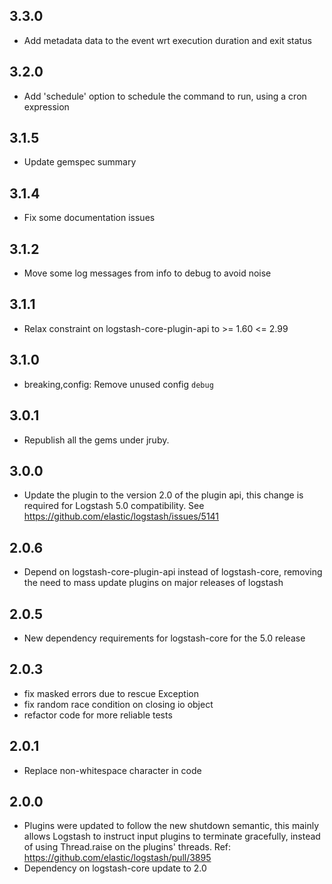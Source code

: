 ## 3.3.0
  - Add metadata data to the event wrt execution duration and exit status

## 3.2.0
  - Add 'schedule' option to schedule the command to run, using a cron expression

## 3.1.5
  - Update gemspec summary

## 3.1.4
  - Fix some documentation issues

## 3.1.2
  - Move some log messages from info to debug to avoid noise

## 3.1.1
  - Relax constraint on logstash-core-plugin-api to >= 1.60 <= 2.99

## 3.1.0
 - breaking,config: Remove unused config `debug`

## 3.0.1
 - Republish all the gems under jruby.

## 3.0.0
 - Update the plugin to the version 2.0 of the plugin api, this change is required for Logstash 5.0 compatibility. See https://github.com/elastic/logstash/issues/5141

## 2.0.6
 - Depend on logstash-core-plugin-api instead of logstash-core, removing the need to mass update plugins on major releases of logstash

## 2.0.5
 - New dependency requirements for logstash-core for the 5.0 release

## 2.0.3
 - fix masked errors due to rescue Exception
 - fix random race condition on closing io object
 - refactor code for more reliable tests

## 2.0.1
 - Replace non-whitespace character in code

## 2.0.0
 - Plugins were updated to follow the new shutdown semantic, this mainly allows Logstash to instruct input plugins to terminate gracefully,
   instead of using Thread.raise on the plugins' threads. Ref: https://github.com/elastic/logstash/pull/3895
 - Dependency on logstash-core update to 2.0
